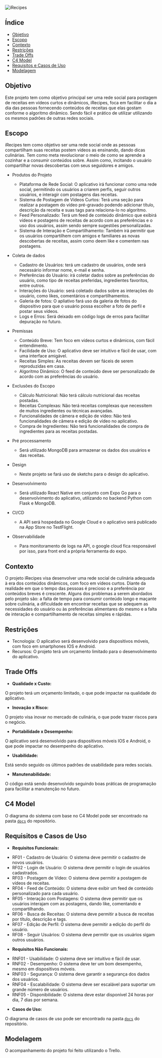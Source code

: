 ![iRecipes](https://storage.googleapis.com/irecipes-images/assets/logo-transparent.png)


 ## Índice 
 * [Objetivo](#objetivo) 
 * [Escopo](#escopo) 
 * [Contexto](#contexto)
 * [Restrições](#restricoes)
 * [Trade Offs](#trade-offs)
 * [C4 Model](#c4-model)
 * [Requisitos e Casos de Uso](#requisitos-e-casos-de-uso)
 * [Modelagem](#modelagem)


## Objetivo

Este projeto tem como objetivo principal ser uma rede social para postagem de receitas em vídeos curtos e dinâmicos, iRecipes, foca em facilitar o dia a dia das pessoas fornecendo conteúdos de receitas que elas gostam conforme o algoritmo dinâmico. Sendo fácil e prático de utilizar utilizando os mesmos padrões de outras redes sociais.

## Escopo

iRecipes tem como objetivo ser uma rede social onde as pessoas compartilham suas receitas postem vídeos as ensinando, dando dicas culinárias. Tem como meta revolucionar o meio de como se aprende a cozinhar e a consumir conteúdos sobre. Assim como, incitando o usuário compartilhar novas descobertas com seus seguidores e amigos.

 * Produtos do Projeto
    * Plataforma de Rede Social: O aplicativo irá funcionar como uma rede social, permitindo os usuários a criarem perfis, seguir outros usuários, e interagir com postagens das receitas.
    * Sistema de Postagem de Vídeos Curtos: Terá uma seção para realizar a postagem do vídeo pré-gravado podendo adicionar título, descrição da receita e suas tags para relaciona-lo no algoritmo.
    * Feed Personalizado: Terá um feed de conteúdo dinâmico que exibirá vídeos e postagens de receitas de acordo com as preferências e o uso dos usuários, assim sendo sempre sugestões personalizadas.
    * Sistema de Interação e Compartilhamento: Também irá permitir que os usuários compartilhem com amigos e familiares as novas descobertas de receitas, assim como deem like e comentem nas postagens.

  * Coleta de dados
    * Cadastro de Usuários: terá um cadastro de usuários, onde será necessário informar nome, e-mail e senha.
    * Preferências do Usuário: irá coletar dados sobre as preferências do usuário, como tipo de receitas preferidas, ingredientes favoritos, entre outros.
    * Interações do Usuário: será coletado dados sobre as interações do usuário, como likes, comentários e compartilhamentos.
    * Galeria de fotos: O apliativo fará uso da galeria de fotos do dispositivo para que o usuário possa escolher a foto de perfil e postar seus vídeos.
    * Logs e Erros: Será deixado em código logs de erros para facilitar depuração no futuro.
 
 * Premissas
    * Conteúdo Breve: Tem foco em vídeos curtos e dinâmicos, com fácil entendimento.
    * Facilidade de Uso: O aplicativo deve ser intuitivo e fácil de usar, com uma interface amigável.
    * Receitas Simples: As receitas devem ser fáceis de serem reproduzidas em casa.
    * Algoritmo Dinâmico: O feed de conteúdo deve ser personalizado de acordo com as preferências do usuário.

 * Exclusões do Escopo
    * Cálculo Nutricional: Não terá cálculo nutricional das receitas postadas.
    * Receitas Complexas: Não terá receitas complexas que necessitem de muitos ingredientes ou técnicas avançadas.
    * Funcionalidades de câmera e edição de vídeo: Não terá funcionalidades de câmera e edição de vídeo no aplicativo.
    * Compra de Ingredientes: Não terá funcionalidades de compra de ingredientes para as receitas postadas.

 * Pré processamento
    * Será utilizado MongoDB para armazenar os dados dos usuários e das receitas.

 * Design
    * Neste projeto se fará uso de sketchs para o design do aplicativo.

 * Desenvolvimento
    * Será utilizado React Native em conjunto com Expo Go para o desenvolvimento do aplicativo, utilizando no backend Python com Flask e MongoDB.

 * CI/CD
    * A API será hospedada no Google Cloud e o aplicativo será publicado na App Store no TestFlight.
  
 * Observabilidade
    * Para monitoramento de logs na API, o google cloud fica responsável por isso, para front end a própria ferramenta do expo.


## Contexto

O projeto iRecipes visa desenvolver uma rede social de culinária adequada à era dos conteúdos dinâmicos, com foco em vídeos curtos. Diante da realidade em que o tempo das pessoas é precioso e a preferência por conteúdos breves é crescente.
Alguns dos problemas a serem abordados pelo projeto são: a falta de tempo para consumir conteúdo longo e maçante sobre culinária, a dificuldade em encontrar receitas que se adequem as necessidades do usuário ou às preferências alimentares do mesmo e a falta de interação e compartilhamento de receitas simples e rápidas. 

## Restrições

 * Tecnologia: O aplicativo será desenvolvido para dispositivos móveis, com foco em smartphones IOS e Android.
 * Recursos: O projeto terá um orçamento limitado para o desenvolvimento do aplicativo.

## Trade Offs

 - **Qualidade x Custo:** 
 
  O projeto terá um orçamento limitado, o que pode impactar na qualidade do aplicativo.
 
 - **Inovação x Risco:** 
 
  O projeto visa inovar no mercado de culinária, o que pode trazer riscos para o negócio.

 - **Portabilidade x Desempenho:**

  O aplicativo será desenvolvido para dispositivos móveis IOS e Android, o que pode impactar no desempenho do aplicativo.

 - **Usabilidade:**
  
  Está sendo seguido os últimos padrões de usabilidade para redes sociais.

 - **Manutenabilidade:**
  
  O código está sendo desenvolvido seguindo boas práticas de programação para facilitar a manutenção no futuro.

## C4 Model

O diagrama do sistema com base no C4 Model pode ser encontrado na pasta [`docs`](docs/c4.drawio.png) do repositório.

## Requisitos e Casos de Uso

 - **Requisitos Funcionais:**

  * RF01 - Cadastro de Usuário: O sistema deve permitir o cadastro de novos usuários.
  * RF02 - Login de Usuário: O sistema deve permitir o login de usuários cadastrados.
  * RF03 - Postagem de Vídeo: O sistema deve permitir a postagem de vídeos de receitas.
  * RF04 - Feed de Conteúdo: O sistema deve exibir um feed de conteúdo personalizado para cada usuário.
  * RF05 - Interação com Postagens: O sistema deve permitir que os usuários interajam com as postagens, dando like, comentando e compartilhando.
  * RF06 - Busca de Receitas: O sistema deve permitir a busca de receitas por título, descrição e tags.
  * RF07 - Edição de Perfil: O sistema deve permitir a edição do perfil do usuário.
  * RF08 - Seguir Usuários: O sistema deve permitir que os usuários sigam outros usuários.

  - **Requisitos Não Funcionais:**

  * RNF01 - Usabilidade: O sistema deve ser intuitivo e fácil de usar.
  * RNF02 - Desempenho: O sistema deve ter um bom desempenho, mesmo em dispositivos móveis.
  * RNF03 - Segurança: O sistema deve garantir a segurança dos dados dos usuários.
  * RNF04 - Escalabilidade: O sistema deve ser escalável para suportar um grande número de usuários.
  * RNF05 - Disponibilidade: O sistema deve estar disponível 24 horas por dia, 7 dias por semana.

  - **Casos de Uso:**

  O diagrama de casos de uso pode ser encontrado na pasta [`docs`](docs/use-case.drawio.png) do repositório.

## Modelagem

O acompanhamento do projeto foi feito utilizando o Trello.